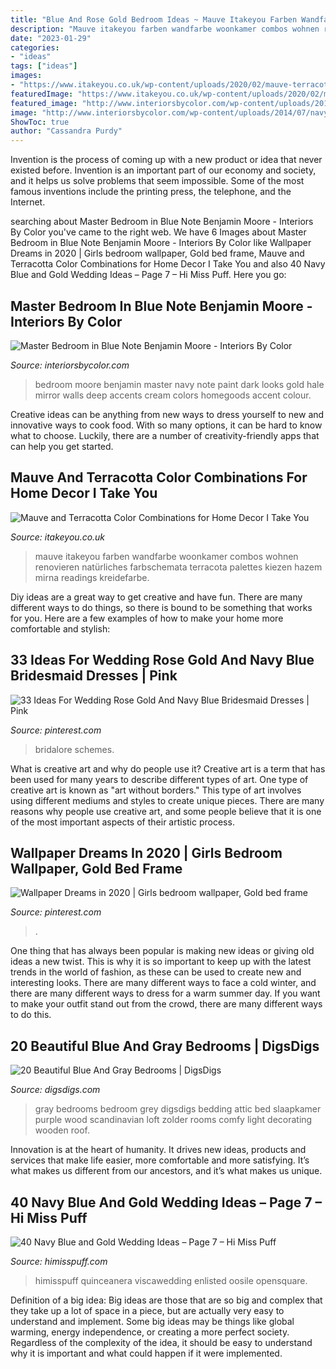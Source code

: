 ```yaml
---
title: "Blue And Rose Gold Bedroom Ideas ~ Mauve Itakeyou Farben Wandfarbe Woonkamer Combos Wohnen Renovieren Natürliches Farbschemata Terracota Palettes Kiezen Hazem Mirna Readings Kreidefarbe"
description: "Mauve itakeyou farben wandfarbe woonkamer combos wohnen renovieren natürliches farbschemata terracota palettes kiezen hazem mirna readings kreidefarbe"
date: "2023-01-29"
categories:
- "ideas"
tags: ["ideas"]
images:
- "https://www.itakeyou.co.uk/wp-content/uploads/2020/02/mauve-terracotta-earthy-col-570x1007.jpg"
featuredImage: "https://www.itakeyou.co.uk/wp-content/uploads/2020/02/mauve-terracotta-earthy-col-570x1007.jpg"
featured_image: "http://www.interiorsbycolor.com/wp-content/uploads/2014/07/navy-blue-wall.jpg"
image: "http://www.interiorsbycolor.com/wp-content/uploads/2014/07/navy-blue-wall.jpg"
ShowToc: true
author: "Cassandra Purdy"
---
```



Invention is the process of coming up with a new product or idea that never existed before. Invention is an important part of our economy and society, and it helps us solve problems that seem impossible. Some of the most famous inventions include the printing press, the telephone, and the Internet.

	

		
searching about Master Bedroom in Blue Note Benjamin Moore - Interiors By Color you've came to the right web. We have 6 Images about Master Bedroom in Blue Note Benjamin Moore - Interiors By Color like Wallpaper Dreams in 2020 | Girls bedroom wallpaper, Gold bed frame, Mauve and Terracotta Color Combinations for Home Decor I Take You and also 40 Navy Blue and Gold Wedding Ideas – Page 7 – Hi Miss Puff. Here you go:
		
    
## Master Bedroom In Blue Note Benjamin Moore - Interiors By Color

<img loading=lazy src="http://www.interiorsbycolor.com/wp-content/uploads/2014/07/navy-blue-wall.jpg" onerror="this.onerror=null;this.src='https://tse2.mm.bing.net/th?id=OIP.Fq2gV-GZ8Agra8eQaRfIlgAAAA&amp;pid=15.1';" alt="Master Bedroom in Blue Note Benjamin Moore - Interiors By Color">

_Source: interiorsbycolor.com_

>bedroom moore benjamin master navy note paint dark looks gold hale mirror walls deep accents cream colors homegoods accent colour. 

	

Creative ideas can be anything from new ways to dress yourself to new and innovative ways to cook food. With so many options, it can be hard to know what to choose. Luckily, there are a number of creativity-friendly apps that can help you get started.

    
## Mauve And Terracotta Color Combinations For Home Decor I Take You

<img loading=lazy src="https://www.itakeyou.co.uk/wp-content/uploads/2020/02/mauve-terracotta-earthy-col-570x1007.jpg" onerror="this.onerror=null;this.src='https://tse1.mm.bing.net/th?id=OIP.Q-owvNPmjYnavJB0BHE9bgHaNF&amp;pid=15.1';" alt="Mauve and Terracotta Color Combinations for Home Decor I Take You">

_Source: itakeyou.co.uk_

>mauve itakeyou farben wandfarbe woonkamer combos wohnen renovieren natürliches farbschemata terracota palettes kiezen hazem mirna readings kreidefarbe. 

	

Diy ideas are a great way to get creative and have fun. There are many different ways to do things, so there is bound to be something that works for you. Here are a few examples of how to make your home more comfortable and stylish: 

    
## 33 Ideas For Wedding Rose Gold And Navy Blue Bridesmaid Dresses | Pink

<img loading=lazy src="https://i.pinimg.com/736x/b3/12/77/b312771e9769ebec2b1b1416c193ef4b.jpg" onerror="this.onerror=null;this.src='https://tse2.mm.bing.net/th?id=OIP.T-fsMmLvCk9VDvW6b2NiBAAAAA&amp;pid=15.1';" alt="33 Ideas For Wedding Rose Gold And Navy Blue Bridesmaid Dresses | Pink">

_Source: pinterest.com_

>bridalore schemes. 

	

What is creative art and why do people use it?
Creative art is a term that has been used for many years to describe different types of art. One type of creative art is known as "art without borders." This type of art involves using different mediums and styles to create unique pieces. There are many reasons why people use creative art, and some people believe that it is one of the most important aspects of their artistic process.

    
## Wallpaper Dreams In 2020 | Girls Bedroom Wallpaper, Gold Bed Frame

<img loading=lazy src="https://i.pinimg.com/736x/84/fd/1a/84fd1a273a6ceafb728167266cd9fdbe.jpg" onerror="this.onerror=null;this.src='https://tse3.mm.bing.net/th?id=OIP.yRsDe1CpOrVKj6Mq7G8hYQHaLF&amp;pid=15.1';" alt="Wallpaper Dreams in 2020 | Girls bedroom wallpaper, Gold bed frame">

_Source: pinterest.com_

>. 

	

One thing that has always been popular is making new ideas or giving old ideas a new twist. This is why it is so important to keep up with the latest trends in the world of fashion, as these can be used to create new and interesting looks. There are many different ways to face a cold winter, and there are many different ways to dress for a warm summer day. If you want to make your outfit stand out from the crowd, there are many different ways to do this.

    
## 20 Beautiful Blue And Gray Bedrooms | DigsDigs

<img loading=lazy src="http://www.digsdigs.com/photos/beautiful-blue-and-gray-bedrooms-7.jpg" onerror="this.onerror=null;this.src='https://tse2.mm.bing.net/th?id=OIP.AM2cX6RuX7B1xcVPPMRckAHaJ4&amp;pid=15.1';" alt="20 Beautiful Blue And Gray Bedrooms | DigsDigs">

_Source: digsdigs.com_

>gray bedrooms bedroom grey digsdigs bedding attic bed slaapkamer purple wood scandinavian loft zolder rooms comfy light decorating wooden roof. 

	

Innovation is at the heart of humanity. It drives new ideas, products and services that make life easier, more comfortable and more satisfying. It’s what makes us different from our ancestors, and it’s what makes us unique.

    
## 40 Navy Blue And Gold Wedding Ideas – Page 7 – Hi Miss Puff

<img loading=lazy src="https://www.himisspuff.com/wp-content/uploads/2016/10/navy-and-gold-winter-wedding-table-number.jpg" onerror="this.onerror=null;this.src='https://tse3.mm.bing.net/th?id=OIP.LwfmevYLUJziCVPtxE2DPQHaLF&amp;pid=15.1';" alt="40 Navy Blue and Gold Wedding Ideas – Page 7 – Hi Miss Puff">

_Source: himisspuff.com_

>himisspuff quinceanera viscawedding enlisted oosile opensquare. 

	

Definition of a big idea:
Big ideas are those that are so big and complex that they take up a lot of space in a piece, but are actually very easy to understand and implement. Some big ideas may be things like global warming, energy independence, or creating a more perfect society. Regardless of the complexity of the idea, it should be easy to understand why it is important and what could happen if it were implemented.


